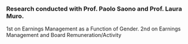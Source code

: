 ### Research conducted with Prof. Paolo Saono and Prof. Laura Muro.
1st on Earnings Management as a Function of Gender.
2nd on Earnings Management and Board Remuneration/Activity
